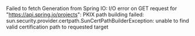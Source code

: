 Failed to fetch Generation from Spring IO: I/O error on GET request for "https://api.spring.io/projects": PKIX path building failed: sun.security.provider.certpath.SunCertPathBuilderException: unable to find valid certification path to requested target
